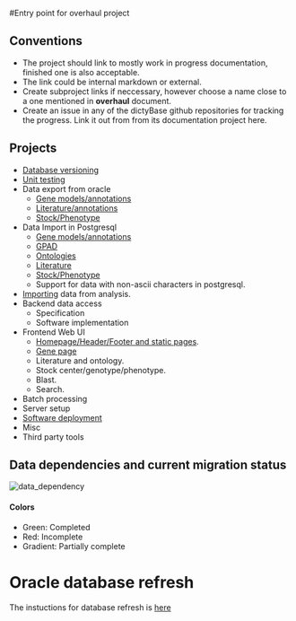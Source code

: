 #Entry point for overhaul project
## Conventions
+ The project should link to mostly work in progress documentation, finished one is also acceptable.
+ The link could be internal markdown or external.
+ Create subproject links if neccessary, however choose a name close to a one mentioned in __overhaul__ document.
+ Create an issue in any of the dictyBase github repositories for tracking the
  progress. Link it out from from its documentation project here.

## Projects
* [Database versioning](/DB-versioning.md)
* [Unit testing](/Unit-testing.md)
* Data export from oracle
    * [Gene models/annotations](Gene-models-export.md)
    * [Literature/annotations](Literature-annotations.md)
    * [Stock/Phenotype](Stock-Export.md)
* Data Import in Postgresql
    * [Gene models/annotations](Gene-models-import.md)
    * [GPAD](GPAD-Import.md)
    * [Ontologies](Ontology-import.md)
    * [Literature](Literature-import.md)
    * [Stock/Phenotype](Stock-Import.md) 
    * Support for data with non-ascii characters in postgresql.
* [Importing](Import-analysis.md) data from analysis.
* Backend data access
    * Specification
    * Software implementation
* Frontend Web UI
    * [Homepage/Header/Footer and static pages](Homepage-header-footer.md).
    * [Gene page](Genepage.md)
    * Literature and ontology.
    * Stock center/genotype/phenotype.
    * Blast.
    * Search.
* Batch processing
* Server setup
* [Software deployment](Deploy.md)
* Misc
* Third party tools

## Data dependencies and current migration status

![data_dependency](https://cloud.githubusercontent.com/assets/48740/6073492/b3ac845e-ad74-11e4-9a2e-268ba0fdea6e.png)


#### Colors
* Green: Completed
* Red: Incomplete
* Gradient: Partially complete

 
# Oracle database refresh
The instuctions for database refresh is [here](Oracle-database-sync.md)

